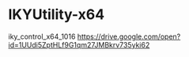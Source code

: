 # IKYUtility-x64

iky_control_x64_1016 https://drive.google.com/open?id=1UUdi5ZptHLf9G1qm27JMBkrv735yki62
